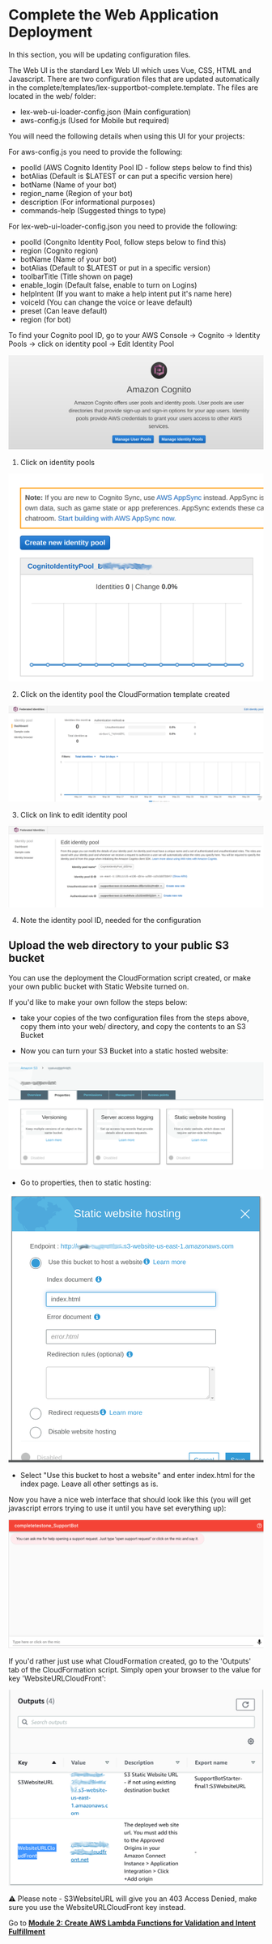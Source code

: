 # Complete the Web Application Deployment

In this section, you will be updating configuration files. 

The Web UI is the standard Lex Web UI which uses Vue, CSS, HTML and Javascript.
There are two configuration files that are updated automatically in the complete/templates/lex-supportbot-complete.template.
The files are located in the web/ folder:
 
- lex-web-ui-loader-config.json (Main configuration)
- aws-config.js (Used for Mobile but required)

You will need the following details when using this UI for your projects:

For aws-config.js you need to provide the following:
- poolId (AWS Cognito Identity Pool ID - follow steps below to find this)
- botAlias (Default is $LATEST or can put a specific version here)
- botName (Name of your bot)
- region_name (Region of your bot)
- description (For informational purposes)
- commands-help (Suggested things to type)

For lex-web-ui-loader-config.json you need to provide the following:
- poolId (Congnito Identity Pool, follow steps below to find this)
- region (Cognito region)
- botName (Name of your bot)
- botAlias (Default to $LATEST or put in a specific version)
- toolbarTitle (Title shown on page)
- enable_login (Default false, enable to turn on Logins)
- helpIntent (If you want to make a help intent put it's name here)
- voiceId (You can change the voice or leave default)
- preset (Can leave default)
- region (for bot)


To find your Cognito pool ID, go to your AWS Console -> Cognito -> Identity Pools -> click on identity pool -> Edit Identity Pool

![Cognitostep1](./images/cognito-home.png)

1. Click on identity pools

![Cognitostep2](./images/click_identity_pool.png)

2. Click on the identity pool the CloudFormation template created

![Cognitostep3](./images/link_to_edit_id_pool.png)

3. Click on link to edit identity pool

![Cognitostep4](./images/edit_identity_pool.png)

4. Note the identity pool ID, needed for the configuration

## Upload the web directory to your public S3 bucket

You can use the deployment the CloudFormation script created, or make your own public bucket with Static Website turned on.


If you'd like to make your own follow the steps below:

- take your copies of the two configuration files from the steps above, copy them into your web/ directory, and copy the contents to an S3 Bucket

- Now you can turn your S3 Bucket into a static hosted website:

![s3step1](./images/s3-props.png)

- Go to properties, then to static hosting:

![s3step2](./images/s3-static-hosting.png)

- Select "Use this bucket to host a website" and enter index.html for the index page. Leave all other settings as is. 

Now you have a nice web interface that should look like this (you will get javascript errors trying to use it until you have set everything up):

![s3step3](./images/webui-screen.png)

If you'd rather just use what CloudFormation created, go to the 'Outputs' tab of the CloudFormation script.
Simply open your browser to the value for key 'WebsiteURLCloudFront':

![cloudformationoutputs](./images/cloudformation-outputs.png)

:warning: Please note - S3WebsiteURL will give you an 403 Access Denied, make sure you use the WebsiteURLCloudFront key instead.


Go to
[**Module 2: Create AWS Lambda Functions for Validation and Intent Fulfillment**](../Module%202%20Create%20Lambda%20Functions/README.md)